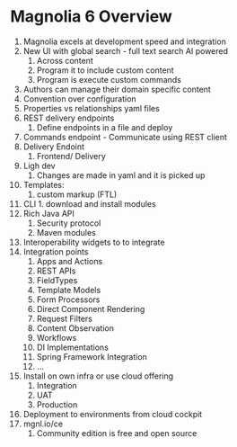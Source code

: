 # Magnolia 6 Overview #
1. Magnolia excels at development speed and integration
2. New UI with global search - full text search AI powered
	1. Across content
	2. Program it to include custom content
	3. Program is execute custom commands
3. Authors can manage their domain specific content
4. Convention over configuration
5. Properties vs relationships yaml files
6. REST delivery endpoints
	1. Define endpoints in a file and deploy
7. Commands endpoint - Communicate using REST client
8. Delivery Endoint
	1. Frontend/ Delivery
9. Ligh dev
	1. Changes are made in yaml and it is picked up
10. Templates:
	1. custom markup (FTL)
11. CLI
		1. download and install modules
12. Rich Java API
	1. Security protocol
	2. Maven modules
13. Interoperability widgets to to integrate
14. Integration points
	1. Apps and Actions
	2. REST APIs
	3. FieldTypes
	4. Template Models
	5. Form Processors
	6. Direct Component Rendering
	7. Request Filters
	8. Content Observation
	9. Workflows
	10. DI Implementations
	11. Spring Framework Integration
	12. ...
15. Install on own infra or use cloud offering
	1. Integration
	2. UAT
	3. Production
16. Deployment to environments from cloud cockpit
17. mgnl.io/ce
	1. Community edition is free and open source